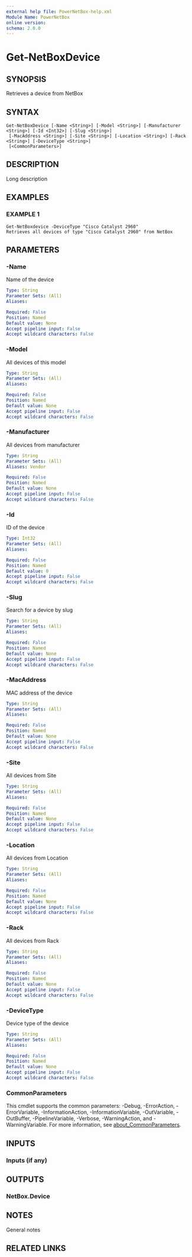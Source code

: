 ```yaml
---
external help file: PowerNetBox-help.xml
Module Name: PowerNetBox
online version:
schema: 2.0.0
---
```


# Get-NetBoxDevice

## SYNOPSIS
Retrieves a device from NetBox

## SYNTAX

```
Get-NetBoxDevice [-Name <String>] [-Model <String>] [-Manufacturer <String>] [-Id <Int32>] [-Slug <String>]
 [-MacAddress <String>] [-Site <String>] [-Location <String>] [-Rack <String>] [-DeviceType <String>]
 [<CommonParameters>]
```

## DESCRIPTION
Long description

## EXAMPLES

### EXAMPLE 1
```
Get-NetBoxdevice -DeviceType "Cisco Catalyst 2960"
Retrieves all devices of type "Cisco Catalyst 2960" from NetBox
```

## PARAMETERS

### -Name
Name of the device

```yaml
Type: String
Parameter Sets: (All)
Aliases:

Required: False
Position: Named
Default value: None
Accept pipeline input: False
Accept wildcard characters: False
```

### -Model
All devices of this model

```yaml
Type: String
Parameter Sets: (All)
Aliases:

Required: False
Position: Named
Default value: None
Accept pipeline input: False
Accept wildcard characters: False
```

### -Manufacturer
All devices from manufacturer

```yaml
Type: String
Parameter Sets: (All)
Aliases: Vendor

Required: False
Position: Named
Default value: None
Accept pipeline input: False
Accept wildcard characters: False
```

### -Id
ID of the device

```yaml
Type: Int32
Parameter Sets: (All)
Aliases:

Required: False
Position: Named
Default value: 0
Accept pipeline input: False
Accept wildcard characters: False
```

### -Slug
Search for a device by slug

```yaml
Type: String
Parameter Sets: (All)
Aliases:

Required: False
Position: Named
Default value: None
Accept pipeline input: False
Accept wildcard characters: False
```

### -MacAddress
MAC address of the device

```yaml
Type: String
Parameter Sets: (All)
Aliases:

Required: False
Position: Named
Default value: None
Accept pipeline input: False
Accept wildcard characters: False
```

### -Site
All devices from Site

```yaml
Type: String
Parameter Sets: (All)
Aliases:

Required: False
Position: Named
Default value: None
Accept pipeline input: False
Accept wildcard characters: False
```

### -Location
All devices from Location

```yaml
Type: String
Parameter Sets: (All)
Aliases:

Required: False
Position: Named
Default value: None
Accept pipeline input: False
Accept wildcard characters: False
```

### -Rack
All devices from Rack

```yaml
Type: String
Parameter Sets: (All)
Aliases:

Required: False
Position: Named
Default value: None
Accept pipeline input: False
Accept wildcard characters: False
```

### -DeviceType
Device type of the device

```yaml
Type: String
Parameter Sets: (All)
Aliases:

Required: False
Position: Named
Default value: None
Accept pipeline input: False
Accept wildcard characters: False
```

### CommonParameters
This cmdlet supports the common parameters: -Debug, -ErrorAction, -ErrorVariable, -InformationAction, -InformationVariable, -OutVariable, -OutBuffer, -PipelineVariable, -Verbose, -WarningAction, and -WarningVariable. For more information, see [about_CommonParameters](http://go.microsoft.com/fwlink/?LinkID=113216).

## INPUTS

### Inputs (if any)
## OUTPUTS

### NetBox.Device
## NOTES
General notes

## RELATED LINKS
